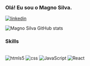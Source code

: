 ### Olá! Eu sou o Magno Silva.

[![linkedin](https://img.shields.io/badge/LinkedIn-0077B5?style=for-the-badge&logo=linkedin&logoColor=white)](https://www.linkedin.com/in/magno-silva-4b7711261/)

![Magno Silva GitHub stats](https://github-readme-stats.vercel.app/api?username=Magnols&show_icons=true&theme=tokyonight)

### Skills
<div style="display: inline-block;"><br>
    <img align="center" alt="htmls5" src="https://img.shields.io/badge/HTML5-E34F26?style=for-the-badge&logo=html5&logoColor=white"/>
    <img align="center" alt="css" src="https://img.shields.io/badge/CSS3-1572B6?style=for-the-badge&logo=css3&logoColor=white"/>
    <img align="center" alt="JavaScript" src="https://img.shields.io/badge/JavaScript-F7DF1E?style=for-the-badge&logo=javascript&logoColor=black"/>
    <img align="center" alt="React" src="https://img.shields.io/badge/React-20232A?style=for-the-badge&logo=react&logoColor=61DAFB"/>
</div>
